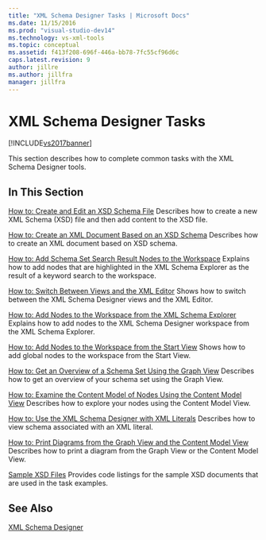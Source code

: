 ```yaml
---
title: "XML Schema Designer Tasks | Microsoft Docs"
ms.date: 11/15/2016
ms.prod: "visual-studio-dev14"
ms.technology: vs-xml-tools
ms.topic: conceptual
ms.assetid: f413f208-696f-446a-bb78-7fc55cf96d6c
caps.latest.revision: 9
author: jillre
ms.author: jillfra
manager: jillfra
---
```

# XML Schema Designer Tasks
[!INCLUDE[vs2017banner](../includes/vs2017banner.md)]

This section describes how to complete common tasks with the XML Schema Designer tools.

## In This Section
 [How to: Create and Edit an XSD Schema File](../xml-tools/how-to-create-and-edit-an-xsd-schema-file.md)
 Describes how to create a new XML Schema (XSD) file and then add content to the XSD file.

 [How to: Create an XML Document Based on an XSD Schema](../xml-tools/how-to-create-an-xml-document-based-on-an-xsd-schema.md)
 Describes how to create an XML document based on XSD schema.

 [How to: Add Schema Set Search Result Nodes to the Workspace](../xml-tools/how-to-add-schema-set-search-result-nodes-to-the-workspace.md)
 Explains how to add nodes that are highlighted in the XML Schema Explorer as the result of a keyword search to the workspace.

 [How to: Switch Between Views and the XML Editor](../xml-tools/how-to-switch-between-views-and-the-xml-editor.md)
 Shows how to switch between the XML Schema Designer views and the XML Editor.

 [How to: Add Nodes to the Workspace from the XML Schema Explorer](../xml-tools/how-to-add-nodes-to-the-workspace-from-the-xml-schema-explorer.md)
 Explains how to add nodes to the XML Schema Designer workspace from the XML Schema Explorer.

 [How to: Add Nodes to the Workspace from the Start View](../xml-tools/how-to-add-nodes-to-the-workspace-from-the-start-view.md)
 Shows how to add global nodes to the workspace from the Start View.

 [How to: Get an Overview of a Schema Set Using the Graph View](../xml-tools/how-to-get-an-overview-of-a-schema-set-using-the-graph-view.md)
 Describes how to get an overview of your schema set using the Graph View.

 [How to: Examine the Content Model of Nodes Using the Content Model View](../xml-tools/how-to-examine-the-content-model-of-nodes-using-the-content-model-view.md)
 Describes how to explore your nodes using the Content Model View.

 [How to: Use the XML Schema Designer with XML Literals](../xml-tools/how-to-use-the-xml-schema-designer-with-xml-literals.md)
 Describes how to view schema associated with an XML literal.

 [How to: Print Diagrams from the Graph View and the Content Model View](../xml-tools/how-to-print-diagrams-from-the-graph-view-and-the-content-model-view.md)
 Describes how to print a diagram from the Graph View or the Content Model View.

 [Sample XSD Files](../xml-tools/sample-xsd-files.md)
 Provides code listings for the sample XSD documents that are used in the task examples.

## See Also
 [XML Schema Designer](../xml-tools/xml-schema-designer.md)
